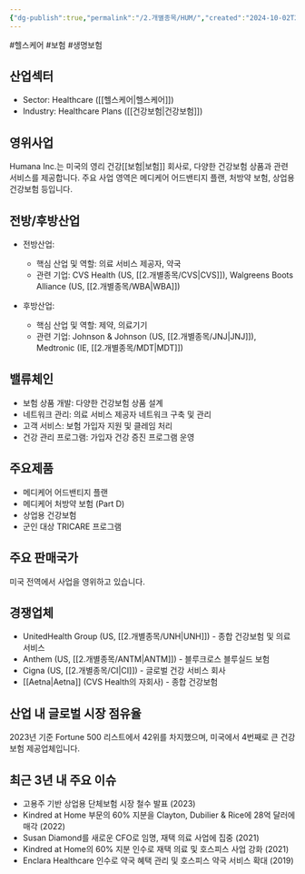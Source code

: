 ```yaml
---
{"dg-publish":true,"permalink":"/2.개별종목/HUM/","created":"2024-10-02T22:27:05.457+09:00","updated":"2025-07-29T21:37:04.744+09:00"}
---
```


#헬스케어 #보험 #생명보험 

## 산업섹터

- Sector: Healthcare ([[헬스케어\|헬스케어]])
- Industry: Healthcare Plans ([[건강보험\|건강보험]])

## 영위사업

Humana Inc.는 미국의 영리 건강[[보험\|보험]] 회사로, 다양한 건강보험 상품과 관련 서비스를 제공합니다. 주요 사업 영역은 메디케어 어드밴티지 플랜, 처방약 보험, 상업용 건강보험 등입니다.

## 전방/후방산업

- 전방산업:
    
    - 핵심 산업 및 역할: 의료 서비스 제공자, 약국
    - 관련 기업: CVS Health (US, [[2.개별종목/CVS\|CVS]]), Walgreens Boots Alliance (US, [[2.개별종목/WBA\|WBA]])
    
- 후방산업:
    
    - 핵심 산업 및 역할: 제약, 의료기기
    - 관련 기업: Johnson & Johnson (US, [[2.개별종목/JNJ\|JNJ]]), Medtronic (IE, [[2.개별종목/MDT\|MDT]])
    

## 밸류체인

- 보험 상품 개발: 다양한 건강보험 상품 설계
- 네트워크 관리: 의료 서비스 제공자 네트워크 구축 및 관리
- 고객 서비스: 보험 가입자 지원 및 클레임 처리
- 건강 관리 프로그램: 가입자 건강 증진 프로그램 운영

## 주요제품

- 메디케어 어드밴티지 플랜
- 메디케어 처방약 보험 (Part D)
- 상업용 건강보험
- 군인 대상 TRICARE 프로그램

## 주요 판매국가

미국 전역에서 사업을 영위하고 있습니다.

## 경쟁업체

- UnitedHealth Group (US, [[2.개별종목/UNH\|UNH]]) - 종합 건강보험 및 의료 서비스
- Anthem (US, [[2.개별종목/ANTM\|ANTM]]) - 블루크로스 블루실드 보험
- Cigna (US, [[2.개별종목/CI\|CI]]) - 글로벌 건강 서비스 회사
- [[Aetna\|Aetna]] (CVS Health의 자회사) - 종합 건강보험

## 산업 내 글로벌 시장 점유율

2023년 기준 Fortune 500 리스트에서 42위를 차지했으며, 미국에서 4번째로 큰 건강보험 제공업체입니다.

## 최근 3년 내 주요 이슈

- 고용주 기반 상업용 단체보험 시장 철수 발표 (2023)
- Kindred at Home 부문의 60% 지분을 Clayton, Dubilier & Rice에 28억 달러에 매각 (2022)
- Susan Diamond를 새로운 CFO로 임명, 재택 의료 사업에 집중 (2021)
- Kindred at Home의 60% 지분 인수로 재택 의료 및 호스피스 사업 강화 (2021)
- Enclara Healthcare 인수로 약국 혜택 관리 및 호스피스 약국 서비스 확대 (2019)